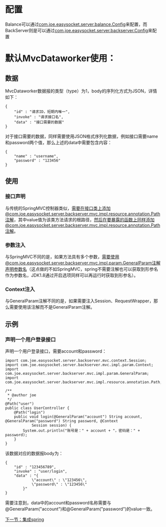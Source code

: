 # 配置
Balance可以通过[com.joe.easysocket.server.balance.Config](balance/src/main/java/com/joe/easysocket/server/balance/Config.java)来配置，而BackServer则是可以通过[com.joe.easysocket.server.backserver.Config](backserver/src/main/java/com/joe/easysocket/server/backserver/Config.java)来配置
# 默认MvcDataworker使用：
## 数据
MvcDataworker数据报的类型（type）为1，body的序列化方式为JSON，详情如下：
```
{
    "id" : "请求ID，短期内唯一",
    "invoke" : "请求接口名",
    "data" : "接口需要的数据"
}
```
对于接口需要的数据，同样需要使用JSON格式序列化数据，例如接口需要name和password两个值，那么上述的data中需要包含内容：
```
{
    "name" : "username",
    "password" : "123456"
}
```
## 使用
### 接口声明
与传统的SpringMVC控制器类似，需要在接口类上添加@com.joe.easysocket.server.backserver.mvc.impl.resource.annotation.Path注解，其中value值为该类方法请求的根路径，然后在要暴露的函数上同样添加@com.joe.easysocket.server.backserver.mvc.impl.resource.annotation.Path注解。
### 参数注入
与SpringMVC不同的是，如果方法具有多个参数，需要使用@com.joe.easysocket.server.backserver.mvc.impl.param.GeneralParam注解声明参数名（这点做的不如SpringMVC，spring不需要注解也可以获取到形参名作为参数名，JDK1.8通过开启选项同样可以再运行时获取到形参名）。
### Context注入
与GeneralParam注解不同的是，如果需要注入Session、RequestWrapper，那么需要使用该注解而不是GeneralParam注解。

## 示例
### 声明一个用户登录接口
声明一个用户登录接口，需要account和password：
```
import com.joe.easysocket.server.backserver.mvc.context.Session;
import com.joe.easysocket.server.backserver.mvc.impl.param.Context;
import com.joe.easysocket.server.backserver.mvc.impl.param.GeneralParam;
import com.joe.easysocket.server.backserver.mvc.impl.resource.annotation.Path;

/**
 * @author joe
 */
@Path("user")
public class UserController {
    @Path("login")
    public void login(@GeneralParam("account") String account, @GeneralParam("password") String password, @Context
            Session session) {
        System.out.println("账号是：" + account + "，密码是：" + password);
    }
}
```
该数据对应的数据报body为：
```
{
    "id" : "123456789",
    "invoke" : "user/login",
    "data" : "{
            \"account\" : \"123456\",
            \"password\" : \"123456\"
        }"
}
```
需要注意到，data中的account和password名称需要与@GeneralParam("account")和@GeneralParam("password")的value一致。

[下一节：集成spring](spring.md)